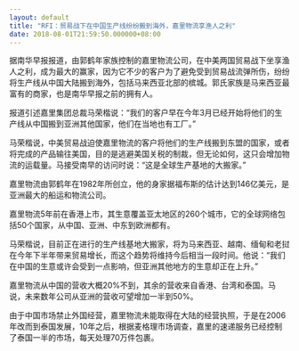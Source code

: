 ```yaml
---
layout: default
title: "RFI：贸易战下在中国生产线纷纷搬到海外，嘉里物流享渔人之利"
date: 2018-08-01T21:59:50.000000+08:00
---
```


据南华早报报道，由郭鹤年家族控制的嘉里物流公司，在中美两国贸易战下坐享渔人之利，成为最大的赢家，因为它不少的客户为了避免受到贸易战流弹所伤，纷纷将生产线从中国大陆搬到海外，包括马来西亚北部的槟城。郭氏家族是马来西亚最富有的商家，也是南华早报之前的拥有人。

报道引述嘉里集团总裁马荣楷说：“我们的客户早在今年3月已经开始将他们的生产线从中国搬到亚洲其他国家，他们在当地也有工厂。” 

马荣楷说，中美贸易战迫使嘉里物流的客户将他们的生产线搬到东盟的国家，或者将完成的产品输往美国，目的是逃避美国关税的制裁，但无论如何，这只会增加物流的运载量。马接受南早的访问时说：“这是全球生产基地的大搬家。”

嘉里物流由郭鹤年在1982年所创立，他的身家据福布斯的估计达到146亿美元，是亚洲最大的船运和物流公司。

嘉里物流5年前在香港上市，其生意覆盖亚太地区的260个城市，它的全球网络包括50个国家，从中国、亚洲、中东到欧洲都有。

马荣楷说，目前正在进行的生产线基地大搬家，将为马来西亚、越南、缅甸和老挝在今年下半年带来贸易增长，而这个趋势将维持今后相当一段时间。他说：“我们在中国的生意或许会受到一点影响，但亚洲其他地方的生意却正在上升。”

嘉里物流从中国的营收大概20%不到，其余的营收来自香港、台湾和泰国。马说，未来数年公司从亚洲的营收可望增加一半到50%。

由于中国市场禁止外国经营，嘉里物流未能取得在大陆的经营执照，于是在2006年改而到泰国发展，10年之后，根据麦格理市场调查，嘉里的速递服务已经控制了泰国一半的市场，每天处理70万件包裹。

